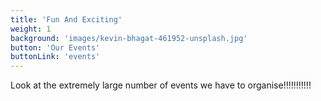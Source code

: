 ```yaml
---
title: 'Fun And Exciting'
weight: 1
background: 'images/kevin-bhagat-461952-unsplash.jpg'
button: 'Our Events'
buttonLink: 'events'
---
```


Look at the extremely large number of events we have to organise!!!!!!!!!!!
